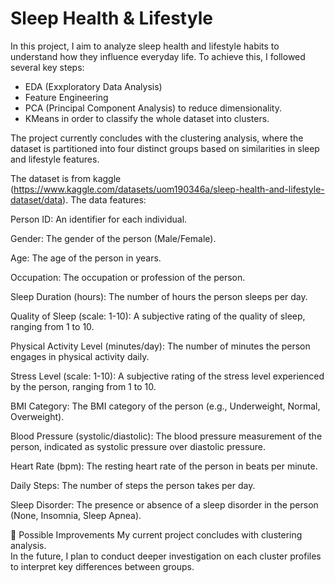 # Sleep Health & Lifestyle

In this project, I aim to analyze sleep health and lifestyle habits to understand how they influence everyday life. To achieve this, I followed several key steps:

- EDA (Exxploratory Data Analysis)
- Feature Engineering 
- PCA (Principal Component Analysis) to reduce dimensionality.
- KMeans in order to classify the whole dataset into clusters.

The project currently concludes with the clustering analysis, where the dataset is partitioned into four distinct groups based on similarities in sleep and lifestyle features.

The dataset is from kaggle (https://www.kaggle.com/datasets/uom190346a/sleep-health-and-lifestyle-dataset/data). The data features:

Person ID: An identifier for each individual.

Gender: The gender of the person (Male/Female).

Age: The age of the person in years.

Occupation: The occupation or profession of the person.

Sleep Duration (hours): The number of hours the person sleeps per day.

Quality of Sleep (scale: 1-10): A subjective rating of the quality of sleep, ranging from 1 to 10.

Physical Activity Level (minutes/day): The number of minutes the person engages in physical activity daily.

Stress Level (scale: 1-10): A subjective rating of the stress level experienced by the person, ranging from 1 to 10.

BMI Category: The BMI category of the person (e.g., Underweight, Normal, Overweight).

Blood Pressure (systolic/diastolic): The blood pressure measurement of the person, indicated as systolic pressure over diastolic pressure.

Heart Rate (bpm): The resting heart rate of the person in beats per minute.

Daily Steps: The number of steps the person takes per day.

Sleep Disorder: The presence or absence of a sleep disorder in the person (None, Insomnia, Sleep Apnea).


🔧 Possible Improvements
My current project concludes with clustering analysis.<br> In the future, I plan to conduct deeper investigation on each cluster profiles to interpret key differences between groups.